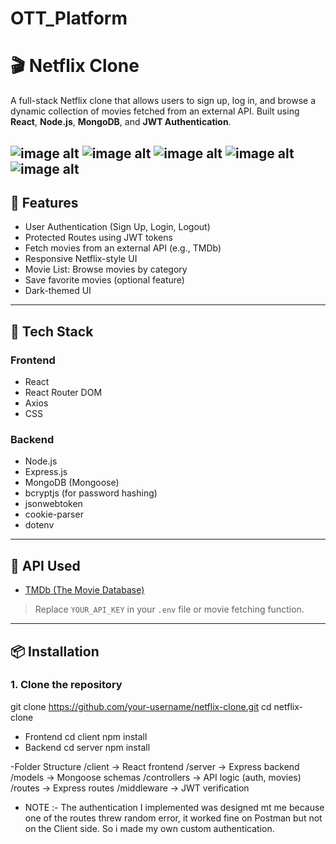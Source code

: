 # OTT_Platform
# 🎬 Netflix Clone

A full-stack Netflix clone that allows users to sign up, log in, and browse a dynamic collection of movies fetched from an external API. Built using **React**, **Node.js**, **MongoDB**, and **JWT Authentication**.

![image alt](https://github.com/KetanPatil-dev/OTT_Platform/blob/df487cf464a0ed259f0fcb1352316f59db456730/Images/Screenshot%202025-04-04%20at%202.01.57%E2%80%AFPM.png)
![image alt](https://github.com/KetanPatil-dev/OTT_Platform/blob/bcaa16730af2e1456ff369aa090fa15033342e76/Images/Screenshot%202025-04-04%20at%202.04.00%E2%80%AFPM.png)
![image alt](https://github.com/KetanPatil-dev/OTT_Platform/blob/f8c1596c58ea20ab7f6a03ff5a42cdb19e4bba1f/Images/Screenshot%202025-04-04%20at%202.05.01%E2%80%AFPM.png)
![image alt](https://github.com/KetanPatil-dev/OTT_Platform/blob/ae11c7b7bef3940c0b4032756be03f966dd89eff/Images/Screenshot%202025-04-05%20at%2011.08.51%E2%80%AFPM.png)
![image alt](https://github.com/KetanPatil-dev/OTT_Platform/blob/eb1f33436198658ace7911bc8e909702178f9770/Images/Screenshot%202025-04-06%20at%209.45.27%E2%80%AFPM.png)
---
 
## 🚀 Features

- User Authentication (Sign Up, Login, Logout)
- Protected Routes using JWT tokens
- Fetch movies from an external API (e.g., TMDb)
- Responsive Netflix-style UI
- Movie List: Browse movies by category
- Save favorite movies (optional feature)
- Dark-themed UI

---

## 🧰 Tech Stack

### Frontend
- React
- React Router DOM
- Axios
- CSS 

### Backend
- Node.js
- Express.js
- MongoDB (Mongoose)
- bcryptjs (for password hashing)
- jsonwebtoken
- cookie-parser
- dotenv

---

## 🔑 API Used

- [TMDb (The Movie Database)](https://www.themoviedb.org/documentation/api)  
> Replace `YOUR_API_KEY` in your `.env` file or movie fetching function.

---

## 📦 Installation

### 1. Clone the repository

git clone https://github.com/your-username/netflix-clone.git
cd netflix-clone
- Frontend
cd client
npm install
- Backend
  cd server
npm install

-Folder Structure
/client         → React frontend
/server         → Express backend
/models         → Mongoose schemas
/controllers    → API logic (auth, movies)
/routes         → Express routes
/middleware     → JWT verification
- NOTE :- The authentication I implemented was designed mt me because one of the routes threw random error, it worked fine on Postman but not on the Client side.
  So i made my own custom authentication.
